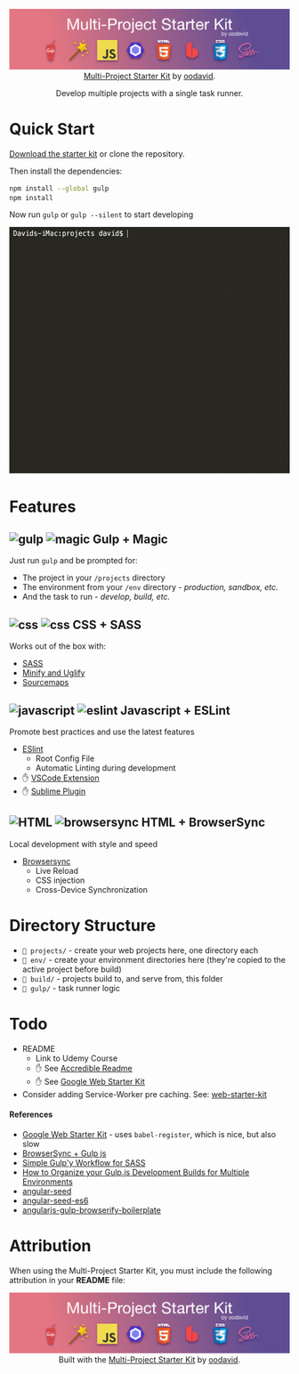 <p align="center">
  <img src="gulp/src/banner.png" alt="Multi-Project Starter Kit">
  <br>
  <a href="https://github.com/oodavid/multi-project-starter-kit">Multi-Project Starter Kit</a> by <a href="https://github.com/oodavid">oodavid</a>.
</p>

<p align="center">
  Develop multiple projects with a single task runner.
</p>

# Quick Start

[Download the starter kit](releases/latest) or clone the repository.

Then install the dependencies:

```sh
npm install --global gulp
npm install
```

Now run `gulp` or `gulp --silent` to start developing

<p align="center">
  <img src="gulp/src/terminal.gif" alt="Demonstrating the Multi Project Starter Kit" width="550" height="443">
</p>

# Features

## <img src="https://user-images.githubusercontent.com/46879/39443536-d7027898-4cac-11e8-9370-19377f9a5ceb.png" alt="gulp" width="24"> <img src="https://user-images.githubusercontent.com/46879/39443641-264241ea-4cad-11e8-820c-506b42fab90b.png" alt="magic" width="24"> Gulp + Magic

Just run `gulp` and be prompted for:

* The project in your `/projects` directory
* The environment from your `/env` directory - _production, sandbox, etc._
* And the task to run - _develop, build, etc._

## <img src="https://user-images.githubusercontent.com/46879/39443152-9abd172c-4cab-11e8-9f34-e32baa0cb1ca.png" alt="css" width="24"> <img src="https://user-images.githubusercontent.com/46879/39442963-fce263fe-4caa-11e8-8ce8-c3882964592d.png" alt="css" width="24"> CSS + SASS

Works out of the box with:

* [SASS](http://sass-lang.com/)
* [Minify and Uglify](https://en.wikipedia.org/wiki/Minification_(programming))
* [Sourcemaps](https://developers.google.com/web/tools/chrome-devtools/javascript/source-maps)

## <img src="https://user-images.githubusercontent.com/46879/39442453-1eddb5d2-4ca9-11e8-8a0d-4c8b25e8b230.png" alt="javascript" width="24"> <img src="https://user-images.githubusercontent.com/46879/39442598-b2fcd432-4ca9-11e8-9534-26144de59273.png" alt="eslint" width="24"> Javascript + ESLint

Promote best practices and use the latest features

* [ESlint](https://eslint.org)
    * Root Config File
    * Automatic Linting during development
* ✋ [VSCode Extension](https://github.com/Microsoft/vscode-eslint)
* ✋ [Sublime Plugin](https://github.com/SublimeLinter/SublimeLinter-eslint)

## <img src="https://user-images.githubusercontent.com/46879/39467619-d5fe361a-4d26-11e8-9f7d-24223235f5ef.png" alt="HTML" width="24"> <img src="https://user-images.githubusercontent.com/46879/39442594-b121d784-4ca9-11e8-9e2a-f4f9b08dd50a.png" alt="browsersync" width="24"> HTML + BrowserSync

Local development with style and speed

* [Browsersync](https://www.browsersync.io)
    * Live Reload
    * CSS injection
    * Cross-Device Synchronization

# Directory Structure

* `📁 projects/` - create your web projects here, one directory each
* `📁 env/` - create your environment directories here (they're copied to the active project before build)
* `📁 build/` - projects build to, and serve from, this folder
* `📁 gulp/` - task runner logic

# Todo

* README
    * Link to Udemy Course
    * ✋ See [Accredible Readme](https://github.com/accredible/accredible-frontend/blob/master/README.md)
    * ✋ See [Google Web Starter Kit](https://github.com/google/web-starter-kit/)
* Consider adding Service-Worker pre caching. See: [web-starter-kit](https://github.com/google/web-starter-kit/blob/master/gulpfile.babel.js)

#### References

* [Google Web Starter Kit](https://github.com/google/web-starter-kit) - uses `babel-register`, which is nice, but also slow
* [BrowserSync + Gulp js](https://browsersync.io/docs/gulp)
* [Simple Gulp'y Workflow for SASS](https://www.sitepoint.com/simple-gulpy-workflow-sass/)
* [How to Organize your Gulp.js Development Builds for Multiple Environments](https://www.freshconsulting.com/how-to-organize-your-gulp-js-development-builds-for-multiple-environments/)
* [angular-seed](https://github.com/angular/angular-seed)
* [angular-seed-es6](https://github.com/gusgard/angular-seed-es6)
* [angularjs-gulp-browserify-boilerplate](https://github.com/jakemmarsh/angularjs-gulp-browserify-boilerplate)

# Attribution

When using the Multi-Project Starter Kit, you must include the following attribution in your **README** file:

<p align="center">
  <a href="https://github.com/oodavid/multi-project-starter-kit">
    <img src="gulp/src/banner.png" alt="Multi-Project Starter Kit">
  </a>
  <br>
  Built with the <a href="https://github.com/oodavid/multi-project-starter-kit">Multi-Project Starter Kit</a> by <a href="https://github.com/oodavid">oodavid</a>.
</p>
